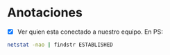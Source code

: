 # Anotaciones

- [x] Ver quien esta conectado a nuestro equipo. En PS:

```bash
netstat -nao | findstr ESTABLISHED 
```


```
```



